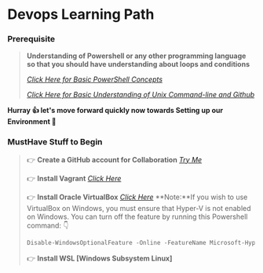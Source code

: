 # Devops Learning Path


### Prerequisite
> **Understanding of Powershell or any other programming language so that you should have understanding about loops and conditions**
>
> *[Click Here for Basic PowerShell Concepts](https://github.com/hclpandv/powershell-training-material)*
>
> *[Click Here for Basic Understanding of Unix Command-line and Github](https://github.com/AgileAshwani/Linux-Basics-commands)*

**Hurray :+1: let's move forward quickly now towards Setting up our Environment :runner:**

### MustHave Stuff to Begin
> :point_right: **Create a GitHub account for Collaboration** *[Try Me](https://github.com/join)*
>
> :point_right: **Install Vagrant** *[Click Here](https://www.vagrantup.com/downloads.html)*
>
> :point_right: **Install Oracle VirtualBox** *[Click Here](https://www.virtualbox.org/wiki/Downloads)*
> **Note:**If you wish to use VirtualBox on Windows, you must ensure that Hyper-V is not enabled on Windows. You can turn off the feature by running this Powershell command:
> :point_down:
> ```Powershell
> Disable-WindowsOptionalFeature -Online -FeatureName Microsoft-Hyper-V-All
> ```
>
> :point_right: **Install WSL [Windows Subsystem Linux]**
>
